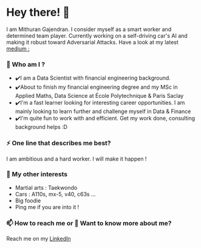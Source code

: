 
# Hey there! 👋

I am Mithuran Gajendran. I consider myself as a smart worker and determined team player. Currently working on a self-driving car's AI and making it robust toward Adversarial Attacks. Have a look at my latest [medium : ](https://medium.com/)


### 🌱 Who am I ?
- ✔️I am a Data Scientist with financial engineering background. 
- ✔️About to finish my financial engineering degree and my MSc in Applied Maths, Data Science at École Polytechnique & Paris Saclay
- ✔️I'm a fast learner looking for interesting career opportunities. I am mainly looking to learn further and challenge myself in Data & Finance
- ✔️I'm quite fun to work with and efficient. Get my work done, consulting background helps :D

### ⚡ One line that describes me best? 
I am ambitious and a hard worker. I will make it happen !

### 👯 My other interests
- Martial arts : Taekwondo
- Cars : A110s, mx-5, v40, c63s ...
- Big foodie
- Ping me if you are into it !

### 📫 How to reach me or 💬 Want to know more about me?
Reach me on my [LinkedIn](https://www.linkedin.com/gmithuran/)
